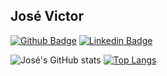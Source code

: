 ## José Victor

[![Github Badge](https://img.shields.io/badge/-Github-000?style=flat-square&logo=Github&logoColor=white&link=https://github.com/josevictorsss)](https://github.com/josevictorsss)
[![Linkedin Badge](https://img.shields.io/badge/-LinkedIn-blue?style=flat-square&logo=Linkedin&logoColor=white&link=https://www.linkedin.com/in/jose-victor-tf/)](https://www.linkedin.com/in/jose-victor-tf/)

![José's GitHub stats](https://github-readme-stats.vercel.app/api?username=josevictorsss&show_icons=true&theme=radical) [![Top Langs](https://github-readme-stats.vercel.app/api/top-langs/?username=josevictorsss&theme=radical)](https://github.com/josevictorsss/github-readme-stats)
